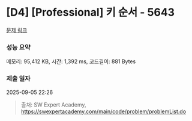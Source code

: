 # [D4] [Professional] 키 순서 - 5643 

[문제 링크](https://swexpertacademy.com/main/code/problem/problemDetail.do?contestProbId=AWXQsLWKd5cDFAUo) 

### 성능 요약

메모리: 95,412 KB, 시간: 1,392 ms, 코드길이: 881 Bytes

### 제출 일자

2025-09-05 22:26



> 출처: SW Expert Academy, https://swexpertacademy.com/main/code/problem/problemList.do